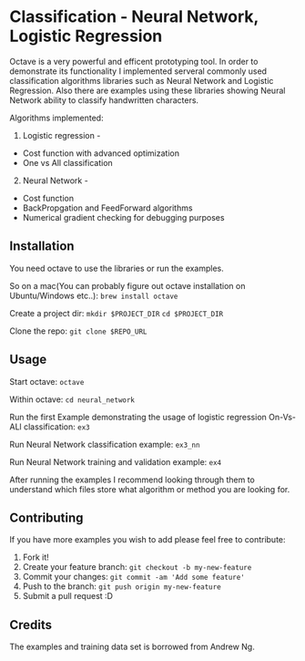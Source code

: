 # Classification - Neural Network, Logistic Regression

Octave is a very powerful and efficent prototyping tool. 
In order to demonstrate its functionality I implemented serveral commonly used 
classification algorithms libraries such as Neural Network and Logistic Regression.
Also there are examples using these libraries showing Neural Network ability to classify handwritten characters. 

Algorithms implemented:
1. Logistic regression - 
  - Cost function with advanced optimization
  - One vs All classification

2. Neural Network - 
  - Cost function
  - BackPropgation and FeedForward algorithms
  - Numerical gradient checking for debugging purposes

## Installation

You need octave to use the libraries or run the examples.

So on a mac(You can probably figure out octave installation on Ubuntu/Windows etc..):
`brew install octave`

Create a project dir:
`mkdir $PROJECT_DIR`
`cd $PROJECT_DIR`

Clone the repo:
`git clone $REPO_URL`

## Usage

Start octave:
`octave`

Within octave:
`cd neural_network`

Run the first Example demonstrating the usage of logistic regression On-Vs-ALl classification:
`ex3`

Run Neural Network classification example:
`ex3_nn`

Run Neural Network training and validation example:
`ex4`

After running the examples I recommend looking through them to understand which 
files store what algorithm or method you are looking for.

## Contributing

If you have more examples you wish to add please feel free to contribute:

1. Fork it!
2. Create your feature branch: `git checkout -b my-new-feature`
3. Commit your changes: `git commit -am 'Add some feature'`
4. Push to the branch: `git push origin my-new-feature`
5. Submit a pull request :D

## Credits

The examples and training data set is borrowed from Andrew Ng.


